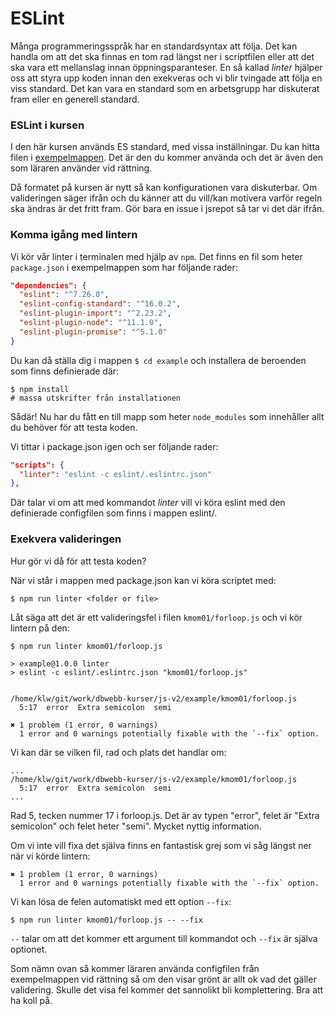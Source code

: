 # ESLint

Många programmeringsspråk har en standardsyntax att följa. Det kan handla om att det ska finnas en tom rad längst ner i scriptfilen eller att det ska vara ett mellanslag innan öppningsparanteser. En så kallad *linter* hjälper oss att styra upp koden innan den exekveras och vi blir tvingade att följa en viss standard. Det kan vara en standard som en arbetsgrupp har diskuterat fram eller en generell standard.



### ESLint i kursen

I den här kursen används ES standard, med vissa inställningar. Du kan hitta filen i [exempelmappen](../../example/eslint). Det är den du kommer använda och det är även den som läraren använder vid rättning.

Då formatet på kursen är nytt så kan konfigurationen vara diskuterbar. Om valideringen säger ifrån och du känner att du vill/kan motivera varför regeln ska ändras är det fritt fram. Gör bara en issue i jsrepot så tar vi det där ifrån.


### Komma igång med lintern

Vi kör vår linter i terminalen med hjälp av `npm`. Det finns en fil som heter `package.json` i exempelmappen som har följande rader:

```json
"dependencies": {
  "eslint": "^7.26.0",
  "eslint-config-standard": "^16.0.2",
  "eslint-plugin-import": "^2.23.2",
  "eslint-plugin-node": "^11.1.0",
  "eslint-plugin-promise": "^5.1.0"
}
```

Du kan då ställa dig i mappen `$ cd example` och installera de beroenden som finns definierade där:

```shell
$ npm install
# massa utskrifter från installationen
```

Sådär! Nu har du fått en till mapp som heter `node_modules` som innehåller allt du behöver för att testa koden.

Vi tittar i package.json igen och ser följande rader:

```json
"scripts": {
  "linter": "eslint -c eslint/.eslintrc.json"
},
```

Där talar vi om att med kommandot *linter* vill vi köra eslint med den definierade configfilen som finns i mappen eslint/.



### Exekvera valideringen

Hur gör vi då för att testa koden?

När vi står i mappen med package.json kan vi köra scriptet med:

```shell
$ npm run linter <folder or file>
```

Låt säga att det är ett valideringsfel i filen `kmom01/forloop.js` och vi kör lintern på den:

```shell
$ npm run linter kmom01/forloop.js

> example@1.0.0 linter
> eslint -c eslint/.eslintrc.json "kmom01/forloop.js"


/home/klw/git/work/dbwebb-kurser/js-v2/example/kmom01/forloop.js
  5:17  error  Extra semicolon  semi

✖ 1 problem (1 error, 0 warnings)
  1 error and 0 warnings potentially fixable with the `--fix` option.
```

Vi kan där se vilken fil, rad och plats det handlar om:

```shell
...
/home/klw/git/work/dbwebb-kurser/js-v2/example/kmom01/forloop.js
  5:17  error  Extra semicolon  semi
...
```

Rad 5, tecken nummer 17 i forloop.js. Det är av typen "error", felet är "Extra semicolon" och felet heter "semi". Mycket nyttig information.

Om vi inte vill fixa det själva finns en fantastisk grej som vi såg längst ner när vi körde lintern:

```shell
✖ 1 problem (1 error, 0 warnings)
  1 error and 0 warnings potentially fixable with the `--fix` option.
```

Vi kan lösa de felen automatiskt med ett option `--fix`:

```shell
$ npm run linter kmom01/forloop.js -- --fix
```

`--` talar om att det kommer ett argument till kommandot och `--fix` är själva optionet.

Som nämn ovan så kommer läraren använda configfilen från exempelmappen vid rättning så om den visar grönt är allt ok vad det gäller validering. Skulle det visa fel kommer det sannolikt bli komplettering. Bra att ha koll på.
